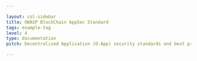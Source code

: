 ```yaml
---

layout: col-sidebar
title: OWASP BlockChain AppSec Standard
tags: example-tag
level: 4
type: documentation
pitch: Decentralized Application (D-App) security standards and best practices 

---
```


